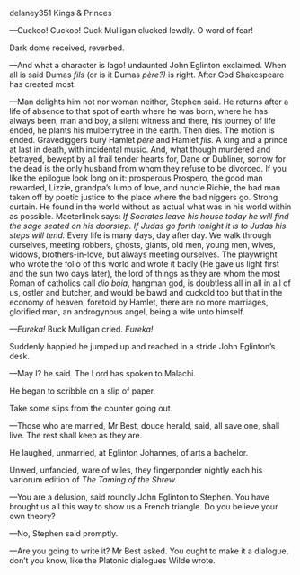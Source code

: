 delaney351 Kings & Princes

—Cuckoo! Cuckoo! Cuck Mulligan clucked lewdly. O word of fear!

Dark dome received, reverbed.

—And what a character is Iago! undaunted John Eglinton exclaimed. When
all is said Dumas *fils* (or is it Dumas *père?)* is right. After God
Shakespeare has created most.

—Man delights him not nor woman neither, Stephen said. He returns after
a life of absence to that spot of earth where he was born, where he has
always been, man and boy, a silent witness and there, his journey of
life ended, he plants his mulberrytree in the earth. Then dies. The
motion is ended. Gravediggers bury Hamlet *père* and Hamlet *fils.* A
king and a prince at last in death, with incidental music. And, what
though murdered and betrayed, bewept by all frail tender hearts for,
Dane or Dubliner, sorrow for the dead is the only husband from whom they
refuse to be divorced. If you like the epilogue look long on it:
prosperous Prospero, the good man rewarded, Lizzie, grandpa’s lump of
love, and nuncle Richie, the bad man taken off by poetic justice to the
place where the bad niggers go. Strong curtain. He found in the world
without as actual what was in his world within as possible. Maeterlinck
says: *If Socrates leave his house today he will find the sage seated on
his doorstep. If Judas go forth tonight it is to Judas his steps will
tend.* Every life is many days, day after day. We walk through
ourselves, meeting robbers, ghosts, giants, old men, young men, wives,
widows, brothers-in-love, but always meeting ourselves. The playwright
who wrote the folio of this world and wrote it badly (He gave us light
first and the sun two days later), the lord of things as they are whom
the most Roman of catholics call *dio boia*, hangman god, is doubtless
all in all in all of us, ostler and butcher, and would be bawd and
cuckold too but that in the economy of heaven, foretold by Hamlet, there
are no more marriages, glorified man, an androgynous angel, being a wife
unto himself.

*—Eureka!* Buck Mulligan cried. *Eureka!*

Suddenly happied he jumped up and reached in a stride John Eglinton’s
desk.

—May I? he said. The Lord has spoken to Malachi.

He began to scribble on a slip of paper.

Take some slips from the counter going out.

—Those who are married, Mr Best, douce herald, said, all save one, shall
live. The rest shall keep as they are.

He laughed, unmarried, at Eglinton Johannes, of arts a bachelor.

Unwed, unfancied, ware of wiles, they fingerponder nightly each his
variorum edition of *The Taming of the Shrew.*

—You are a delusion, said roundly John Eglinton to Stephen. You have
brought us all this way to show us a French triangle. Do you believe
your own theory?

—No, Stephen said promptly.

—Are you going to write it? Mr Best asked. You ought to make it a
dialogue, don’t you know, like the Platonic dialogues Wilde wrote.

